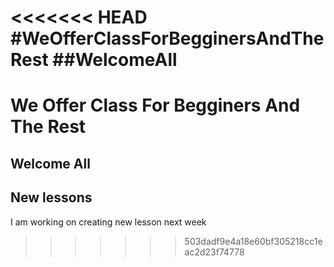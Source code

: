<<<<<<< HEAD
#WeOfferClassForBegginersAndTheRest
##WelcomeAll
=======
# We Offer Class For Begginers And The Rest
## Welcome All


## New lessons
I am working on creating new lesson next week
>>>>>>> 503dadf9e4a18e60bf305218cc1eac2d23f74778
